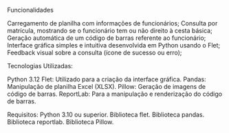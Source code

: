 Funcionalidades

Carregamento de planilha com informações de funcionários;
Consulta por matrícula, mostrando se o funcionário tem ou não direito à cesta básica;
Geração automática de um código de barras referente ao funcionário;
Interface gráfica simples e intuitiva desenvolvida em Python usando o Flet;
Feedback visual sobre a consulta (ícone de sucesso ou erro);

Tecnologias Utilizadas:

Python 3.12
Flet: Utilizado para a criação da interface gráfica.
Pandas: Manipulação de planilha Excel (XLSX).
Pillow: Geração de imagens de código de barras.
ReportLab: Para a manipulação e renderização do código de barras.


Requisitos:
Python 3.10 ou superior.
Biblioteca flet.
Biblioteca pandas.
Biblioteca reportlab.
Biblioteca Pillow.
